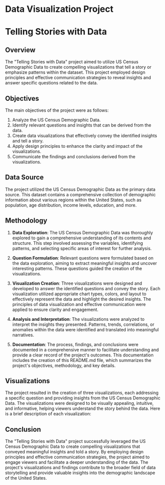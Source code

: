 # Data Visualization Project
 # Telling Stories with Data

## Overview
The "Telling Stories with Data" project aimed to utilize US Census Demographic Data to create compelling visualizations that tell a story or emphasize patterns within the dataset. This project employed design principles and effective communication strategies to reveal insights and answer specific questions related to the data.

## Objectives
The main objectives of the project were as follows:
1. Analyze the US Census Demographic Data.
2. Identify relevant questions and insights that can be derived from the data.
3. Create data visualizations that effectively convey the identified insights and tell a story.
4. Apply design principles to enhance the clarity and impact of the visualizations.
5. Communicate the findings and conclusions derived from the visualizations.

## Data Source
The project utilized the US Census Demographic Data as the primary data source. This dataset contains a comprehensive collection of demographic information about various regions within the United States, such as population, age distribution, income levels, education, and more.

## Methodology
1. **Data Exploration**: The US Census Demographic Data was thoroughly explored to gain a comprehensive understanding of its contents and structure. This step involved assessing the variables, identifying patterns, and selecting specific areas of interest for further analysis.

2. **Question Formulation**: Relevant questions were formulated based on the data exploration, aiming to extract meaningful insights and uncover interesting patterns. These questions guided the creation of the visualizations.

3. **Visualization Creation**: Three visualizations were designed and developed to answer the identified questions and convey the story. Each visualization utilized appropriate chart types, colors, and layout to effectively represent the data and highlight the desired insights. The principles of data visualization and effective communication were applied to ensure clarity and engagement.

4. **Analysis and Interpretation**: The visualizations were analyzed to interpret the insights they presented. Patterns, trends, correlations, or anomalies within the data were identified and translated into meaningful narratives.

5. **Documentation**: The process, findings, and conclusions were documented in a comprehensive manner to facilitate understanding and provide a clear record of the project's outcomes. This documentation includes the creation of this README.md file, which summarizes the project's objectives, methodology, and key details.

## Visualizations
The project resulted in the creation of three visualizations, each addressing a specific question and providing insights from the US Census Demographic Data. The visualizations were designed to be visually appealing, intuitive, and informative, helping viewers understand the story behind the data. Here is a brief description of each visualization:

## Conclusion
The "Telling Stories with Data" project successfully leveraged the US Census Demographic Data to create compelling visualizations that conveyed meaningful insights and told a story. By employing design principles and effective communication strategies, the project aimed to engage viewers and facilitate a deeper understanding of the data. The project's visualizations and findings contribute to the broader field of data storytelling and provide valuable insights into the demographic landscape of the United States.
